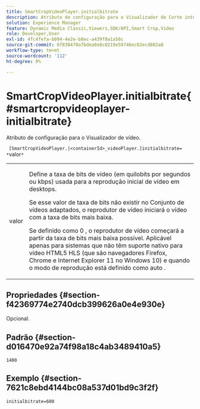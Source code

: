 ```yaml
---
title: SmartCropVideoPlayer.initialbitrate
description: Atributo de configuração para o Visualizador de Corte inteligente de vídeo.
solution: Experience Manager
feature: Dynamic Media Classic,Viewers,SDK/API,Smart Crop,Video
role: Developer,User
exl-id: 4fc4fefa-b094-4e2e-b8ec-a439f8a1a56c
source-git-commit: 6f838470a7bdea8e8c0219e59746ec82ecd802a8
workflow-type: tm+mt
source-wordcount: '112'
ht-degree: 0%

---
```


# SmartCropVideoPlayer.initialbitrate{#smartcropvideoplayer-initialbitrate}

Atributo de configuração para o Visualizador de vídeo.

` [SmartCropVideoPlayer.|<containerId>_videoPlayer.]initialbitrate= *`valor`*`

<table id="table_C616483932C2482CA9794DDD7313FD7C"> 
 <tbody> 
  <tr> 
   <td colname="col1"> <p> <span class="codeph"> valor </span> </p> </td> 
   <td colname="col2"> <p>Define a taxa de bits de vídeo (em quilobits por segundos ou kbps) usada para a reprodução inicial de vídeo em desktops. </p> <p>Se esse valor de taxa de bits não existir no Conjunto de vídeos adaptados, o reprodutor de vídeo iniciará o vídeo com a taxa de bits mais baixa. </p> <p>Se definido como <span class="codeph"> 0 </span>, o reprodutor de vídeo começará a partir da taxa de bits mais baixa possível. Aplicável apenas para sistemas que não têm suporte nativo para vídeo HTML5 HLS (que são navegadores Firefox, Chrome e Internet Explorer 11 no Windows 10) e quando o modo de reprodução está definido como <span class="codeph"> auto </span>. </p> </td> 
  </tr> 
 </tbody> 
</table>

## Propriedades {#section-f42369774e2740dcb399626a0e4e930e}

Opcional.

## Padrão {#section-d016470e92a74f98a18c4ab3489410a5}

`1400`

## Exemplo {#section-7621c8ebd4144bc08a537d01bd9c3f2f}

```
initialbitrate=600
```
